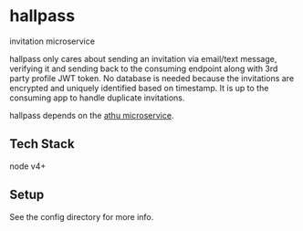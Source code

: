 # hallpass
invitation microservice

hallpass only cares about sending an invitation via email/text message, verifying it and sending back to the consuming endpoint along with 3rd party profile JWT token. No database is needed because the invitations are encrypted and uniquely identified based on timestamp. It is up to the consuming app to handle duplicate invitations.

hallpass depends on the <a href="https://github.com/sebringj/athu">athu microservice</a>.

## Tech Stack
node v4+

## Setup
See the config directory for more info.
